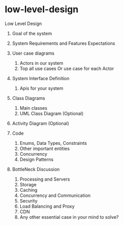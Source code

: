 # low-level-design

Low Level Design

1) Goal of the system
2) System Requirements and Features Expectations
3) User case diagrams
    1) Actors in our system
    2) Top all use cases Or use case for each Actor

4) System Interface Definition
    1) Apis for your system

5) Class Diagrams
    1) Main classes
    2) UML Class Diagram (Optional)

6) Activity Diagram (Optional)
7) Code
    1) Enums, Data Types, Constraints
    2) Other important entities
    3) Concurrency
    4) Design Patterns

8) BottleNeck Discussion
    1) Processing and Servers
    2) Storage
    3) Caching
    4) Concurrency and Communication
    5) Security
    6) Load Balancing and Proxy
    7) CDN
    8) Any other essential case in your mind to solve?
    
